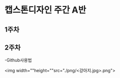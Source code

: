 # 캡스톤디자인 주간 A반

## 1주차

## 2주차
   -Github사용법
   
   <img width=""height=""src="./png/<강아지.jpg>.png"></img>
   
